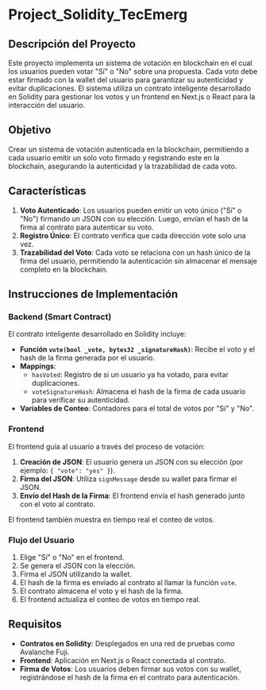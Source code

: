 # Project_Solidity_TecEmerg
## Descripción del Proyecto

Este proyecto implementa un sistema de votación en blockchain en el cual los usuarios pueden votar "Sí" o "No" sobre una propuesta. Cada voto debe estar firmado con la wallet del usuario para garantizar su autenticidad y evitar duplicaciones. El sistema utiliza un contrato inteligente desarrollado en Solidity para gestionar los votos y un frontend en Next.js o React para la interacción del usuario.

## Objetivo

Crear un sistema de votación autenticada en la blockchain, permitiendo a cada usuario emitir un solo voto firmado y registrando este en la blockchain, asegurando la autenticidad y la trazabilidad de cada voto.

## Características

1. **Voto Autenticado**: Los usuarios pueden emitir un voto único ("Sí" o "No") firmando un JSON con su elección. Luego, envían el hash de la firma al contrato para autenticar su voto.
2. **Registro Único**: El contrato verifica que cada dirección vote solo una vez.
3. **Trazabilidad del Voto**: Cada voto se relaciona con un hash único de la firma del usuario, permitiendo la autenticación sin almacenar el mensaje completo en la blockchain.

## Instrucciones de Implementación

### Backend (Smart Contract)

El contrato inteligente desarrollado en Solidity incluye:

- **Función `vote(bool _vote, bytes32 _signatureHash)`**: Recibe el voto y el hash de la firma generada por el usuario.
- **Mappings**:
  - `hasVoted`: Registro de si un usuario ya ha votado, para evitar duplicaciones.
  - `voteSignatureHash`: Almacena el hash de la firma de cada usuario para verificar su autenticidad.
- **Variables de Conteo**: Contadores para el total de votos por "Sí" y "No".

### Frontend

El frontend guía al usuario a través del proceso de votación:

1. **Creación de JSON**: El usuario genera un JSON con su elección (por ejemplo: `{ "vote": "yes" }`).
2. **Firma del JSON**: Utiliza `signMessage` desde su wallet para firmar el JSON.
3. **Envío del Hash de la Firma**: El frontend envía el hash generado junto con el voto al contrato.

El frontend también muestra en tiempo real el conteo de votos.

### Flujo del Usuario

1. Elige "Sí" o "No" en el frontend.
2. Se genera el JSON con la elección.
3. Firma el JSON utilizando la wallet.
4. El hash de la firma es enviado al contrato al llamar la función `vote`.
5. El contrato almacena el voto y el hash de la firma.
6. El frontend actualiza el conteo de votos en tiempo real.

## Requisitos

- **Contratos en Solidity**: Desplegados en una red de pruebas como Avalanche Fuji.
- **Frontend**: Aplicación en Next.js o React conectada al contrato.
- **Firma de Votos**: Los usuarios deben firmar sus votos con su wallet, registrándose el hash de la firma en el contrato para autenticación.


